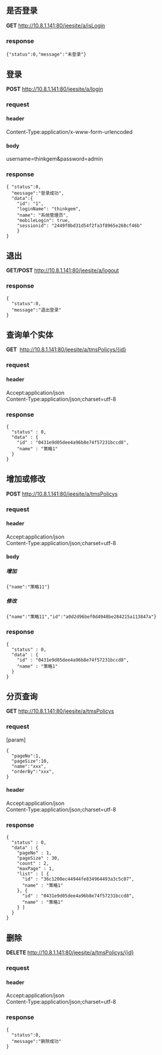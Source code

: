 ## 是否登录
**GET** http://10.8.1.141:80/jeesite/a/isLogin
### response 
```
{"status":0,"message":"未登录"}
```
## 登录
**POST** http://10.8.1.141:80/jeesite/a/login
### request 
#### header 
Content-Type:application/x-www-form-urlencoded
#### body   
username=thinkgem&password=admin
### response 
```
{ "status":0,
  "message":"登录成功",
  "data":{
    "id": "1",
    "loginName": "thinkgem",
    "name": "系统管理员",
    "mobileLogin": true,
    "sessionid": "2449f0bd31d54f2fa3f8965e268cf46b"
    }
}
```
## 退出
**GET/POST** http://10.8.1.141:80/jeesite/a/logout
### response 
```
{
  "status":0,
  "message":"退出登录"
}
```

## 查询单个实体
**GET**  http://10.8.1.141:80/jeesite/a/tmsPolicys/{id}
### request
#### header
Accept:application/json    
Content-Type:application/json;charset=utf-8
### response 
```
{
  "status" : 0,
  "data" : {
    "id" : "0431e9d05dee4a96b8e74f57231bccd8",
    "name" : "策略1"
  }
}
```

## 增加或修改
**POST** http://10.8.1.141:80/jeesite/a/tmsPolicys
### request
#### header
Accept:application/json    
Content-Type:application/json;charset=utf-8
#### body 
##### 增加
```
{"name":"策略11"}
```
##### 修改
```
{"name":"策略11","id":"a0d2d96bef0d4948be284215a113847a"}
```
### response 
```
{
  "status" : 0,
  "data" : {
    "id" : "0431e9d05dee4a96b8e74f57231bccd8",
    "name" : "策略1"
  }
}
```

## 分页查询
**GET** http://10.8.1.141:80/jeesite/a/tmsPolicys
### request
[param]
```
{
  "pageNo":1,
  "pageSize":10,
  "name":"xxx",
  "orderBy":"xxx",
}
```
#### header
Accept:application/json    
Content-Type:application/json;charset=utf-8



### response
```
{
  "status" : 0,
  "data" : {
    "pageNo" : 1,
    "pageSize" : 30,
    "count" : 2,
    "maxPage" : 1,
    "list" : [ {
      "id" : "36c1200ec44944fe834964493a3c5c07",
      "name" : "策略1"
    }, {
      "id" : "0431e9d05dee4a96b8e74f57231bccd8",
      "name" : "策略1"
    } ]
  }
}
```
## 删除
**DELETE**   http://10.8.1.141:80/jeesite/a/tmsPolicys/{id}
### request
#### header
Accept:application/json    
Content-Type:application/json;charset=utf-8
### response
```
{
  "status":0,
  "message":"删除成功"
}
